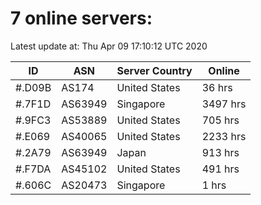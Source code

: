 # 7 online servers:

Latest update at: Thu Apr 09 17:10:12 UTC 2020

| ID | ASN | Server Country | Online |
| -- | --- | -------------- | ------ |
| #.D09B | AS174 | United States | 36 hrs |
| #.7F1D | AS63949 | Singapore | 3497 hrs |
| #.9FC3 | AS53889 | United States | 705 hrs |
| #.E069 | AS40065 | United States | 2233 hrs |
| #.2A79 | AS63949 | Japan | 913 hrs |
| #.F7DA | AS45102 | United States | 491 hrs |
| #.606C | AS20473 | Singapore | 1 hrs |

